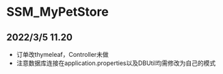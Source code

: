 # SSM_MyPetStore

## 2022/3/5 11.20
- 订单改thymeleaf，Controller未做
- 注意数据库连接在application.properties以及DBUtil均需修改为自己的模式
